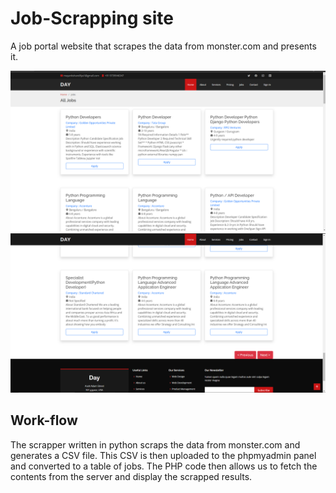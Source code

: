 # Job-Scrapping site
A job portal website that scrapes the data from monster.com and presents it.

![Screenshot1](https://github.com/Ashen-Chevalier/Job-Portal/blob/26c38129acb5f4d9cd0ac477ce0b77dd46aa79a4/Screenshot%202022-02-03%20200316.png) 
![Screenshot2](https://github.com/Ashen-Chevalier/Job-Portal/blob/4869fc067d951327af09119326715838abae0baf/Screenshot%202022-02-03%20200352.png)

## Work-flow
The scrapper written in python scraps the data from monster.com and generates a CSV file. This CSV is then uploaded to the phpmyadmin panel and converted to a table of jobs.
The PHP code then allows us to fetch the contents from the server and display the scrapped results.
